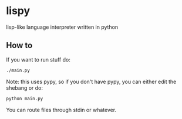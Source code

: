 lispy
=====

lisp-like language interpreter written in python

## How to

If you want to run stuff do:
```sh
./main.py
```
Note: this uses pypy, so if you don't have pypy, you can either edit the shebang or do:
```sh
python main.py
```
You can route files through stdin or whatever.
